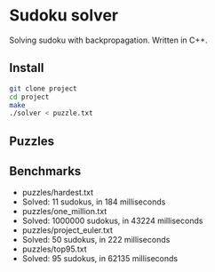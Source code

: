 # Sudoku solver
  Solving sudoku with backpropagation. 
  Written in C++.

## Install
  ```bash
  git clone project
  cd project
  make
  ./solver < puzzle.txt
  ```

## Puzzles


## Benchmarks
- puzzles/hardest.txt
- Solved: 11 sudokus, in 184 milliseconds
- puzzles/one_million.txt
- Solved: 1000000 sudokus, in 43224 milliseconds
- puzzles/project_euler.txt
- Solved: 50 sudokus, in 222 milliseconds
- puzzles/top95.txt
- Solved: 95 sudokus, in 62135 milliseconds
